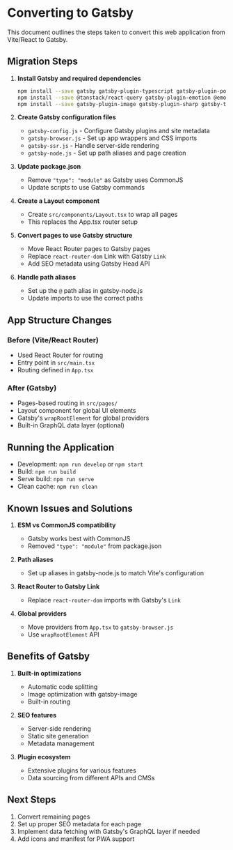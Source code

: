 # Converting to Gatsby

This document outlines the steps taken to convert this web application from Vite/React to Gatsby.

## Migration Steps

1. **Install Gatsby and required dependencies**
   ```bash
   npm install --save gatsby gatsby-plugin-typescript gatsby-plugin-postcss tailwindcss postcss autoprefixer
   npm install --save @tanstack/react-query gatsby-plugin-emotion @emotion/react @emotion/styled
   npm install --save gatsby-plugin-image gatsby-plugin-sharp gatsby-transformer-sharp gatsby-source-filesystem gatsby-plugin-manifest gatsby-plugin-react-helmet react-helmet
   ```

2. **Create Gatsby configuration files**
   - `gatsby-config.js` - Configure Gatsby plugins and site metadata
   - `gatsby-browser.js` - Set up app wrappers and CSS imports
   - `gatsby-ssr.js` - Handle server-side rendering
   - `gatsby-node.js` - Set up path aliases and page creation

3. **Update package.json**
   - Remove `"type": "module"` as Gatsby uses CommonJS
   - Update scripts to use Gatsby commands

4. **Create a Layout component**
   - Create `src/components/Layout.tsx` to wrap all pages
   - This replaces the App.tsx router setup

5. **Convert pages to use Gatsby structure**
   - Move React Router pages to Gatsby pages
   - Replace `react-router-dom` Link with Gatsby `Link`
   - Add SEO metadata using Gatsby Head API

6. **Handle path aliases**
   - Set up the `@` path alias in gatsby-node.js
   - Update imports to use the correct paths

## App Structure Changes

### Before (Vite/React Router)
- Used React Router for routing
- Entry point in `src/main.tsx`
- Routing defined in `App.tsx`

### After (Gatsby)
- Pages-based routing in `src/pages/`
- Layout component for global UI elements
- Gatsby's `wrapRootElement` for global providers
- Built-in GraphQL data layer (optional)

## Running the Application

- Development: `npm run develop` or `npm start`
- Build: `npm run build`
- Serve build: `npm run serve`
- Clean cache: `npm run clean`

## Known Issues and Solutions

1. **ESM vs CommonJS compatibility**
   - Gatsby works best with CommonJS
   - Removed `"type": "module"` from package.json

2. **Path aliases**
   - Set up aliases in gatsby-node.js to match Vite's configuration

3. **React Router to Gatsby Link**
   - Replace `react-router-dom` imports with Gatsby's `Link`

4. **Global providers**
   - Move providers from `App.tsx` to `gatsby-browser.js`
   - Use `wrapRootElement` API

## Benefits of Gatsby

1. **Built-in optimizations**
   - Automatic code splitting
   - Image optimization with gatsby-image
   - Built-in routing

2. **SEO features**
   - Server-side rendering
   - Static site generation
   - Metadata management

3. **Plugin ecosystem**
   - Extensive plugins for various features
   - Data sourcing from different APIs and CMSs

## Next Steps

1. Convert remaining pages
2. Set up proper SEO metadata for each page
3. Implement data fetching with Gatsby's GraphQL layer if needed
4. Add icons and manifest for PWA support 
